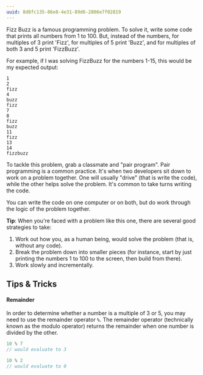 ```yaml
---
uuid: 8d8fc135-86e8-4e31-89d6-2806e7f02819
---
```


Fizz Buzz is a famous programming problem. To solve it, write some code that prints all numbers from 1 to 100. But, instead of the numbers, for multiples of 3 print 'Fizz', for multiples of 5 print 'Buzz', and for multiples of both 3 and 5 print 'FizzBuzz'.

For example, if I was solving FizzBuzz for the numbers 1-15, this would be my expected output:

```
1
2
fizz
4
buzz
fizz
7
8
fizz
buzz
11
fizz
13
14
fizzbuzz
```

To tackle this problem, grab a classmate and "pair program". Pair programming is a common practice. It's when two developers sit down to work on a problem together. One will usually "drive" (that is write the code), while the other helps solve the problem. It's common to take turns writing the code.

You can write the code on one computer or on both, but do work through the logic of the problem together.

**Tip**: When you're faced with a problem like this one, there are several good strategies to take:

1. Work out how you, as a human being, would solve the problem (that is, without any code).
2. Break the problem down into smaller pieces (for instance, start by just printing the numbers 1 to 100 to the screen, then build from there).
3. Work slowly and incrementally.

## Tips & Tricks

#### Remainder

In order to determine whether a number is a multiple of 3 or 5, you may need to use the remainder operator `%`. The remainder operator (technically known as the modulo operator) returns the remainder when one number is divided by the other.

```javascript
10 % 7
// would evaluate to 3

10 % 2
// would evaluate to 0
```
